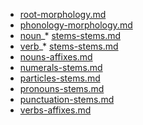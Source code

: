 * [root-morphology.md](root-morphology.md)
* [phonology-morphology.md](phonology-morphology.md)
* [noun](noun)_* [stems-stems.md](stems-stems.md)
* [verb](verb)_* [stems-stems.md](stems-stems.md)
* [nouns-affixes.md](nouns-affixes.md)
* [numerals-stems.md](numerals-stems.md)
* [particles-stems.md](particles-stems.md)
* [pronouns-stems.md](pronouns-stems.md)
* [punctuation-stems.md](punctuation-stems.md)
* [verbs-affixes.md](verbs-affixes.md)
